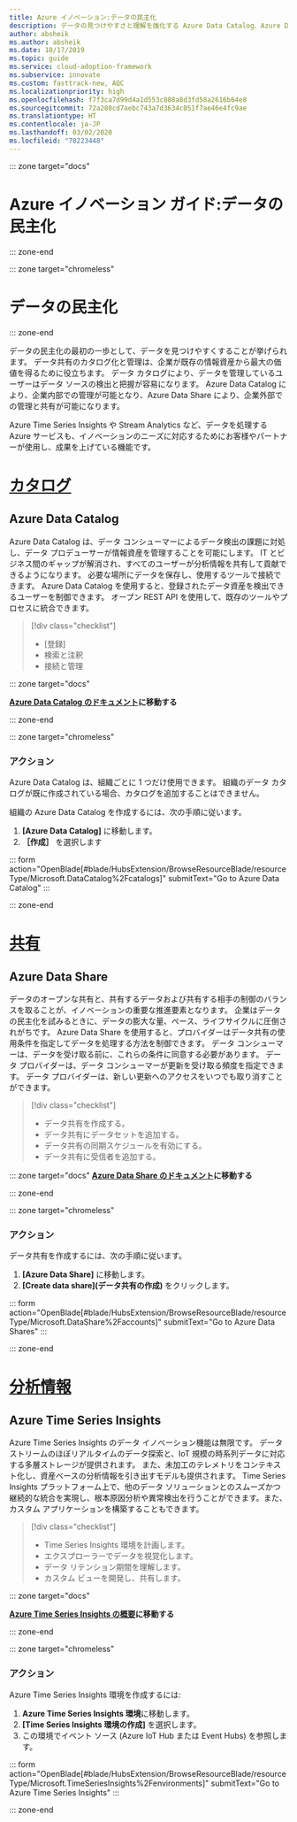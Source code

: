 ```yaml
---
title: Azure イノベーション:データの民主化
description: データの見つけやすさと理解を強化する Azure Data Catalog、Azure Data Share、およびその他のツールについて説明します。
author: absheik
ms.author: absheik
ms.date: 10/17/2019
ms.topic: guide
ms.service: cloud-adoption-framework
ms.subservice: innovate
ms.custom: fasttrack-new, AQC
ms.localizationpriority: high
ms.openlocfilehash: f7f3ca7d99d4a1d553c888a8d3fd58a2616b64e8
ms.sourcegitcommit: 72a280cd7aebc743a7d3634c051f7ae46e4fc9ae
ms.translationtype: HT
ms.contentlocale: ja-JP
ms.lasthandoff: 03/02/2020
ms.locfileid: "78223448"
---
```

<!-- cspell:ignore Fcatalogs Faccounts FEnvironments -->

::: zone target="docs"

# <a name="azure-innovation-guide-democratize-data"></a>Azure イノベーション ガイド:データの民主化

::: zone-end

::: zone target="chromeless"

# <a name="democratize-data"></a>データの民主化

::: zone-end

データの民主化の最初の一歩として、データを見つけやすくすることが挙げられます。 データ共有のカタログ化と管理は、企業が既存の情報資産から最大の価値を得るために役立ちます。 データ カタログにより、データを管理しているユーザーはデータ ソースの検出と把握が容易になります。 Azure Data Catalog により、企業内部での管理が可能となり、Azure Data Share により、企業外部での管理と共有が可能になります。

Azure Time Series Insights や Stream Analytics など、データを処理する Azure サービスも、イノベーションのニーズに対応するためにお客様やパートナーが使用し、成果を上げている機能です。

# <a name="catalog"></a>[カタログ](#tab/Catalog)

## <a name="azure-data-catalog"></a>Azure Data Catalog

Azure Data Catalog は、データ コンシューマーによるデータ検出の課題に対処し、データ プロデューサーが情報資産を管理することを可能にします。 IT とビジネス間のギャップが解消され、すべてのユーザーが分析情報を共有して貢献できるようになります。 必要な場所にデータを保存し、使用するツールで接続できます。 Azure Data Catalog を使用すると、登録されたデータ資産を検出できるユーザーを制御できます。 オープン REST API を使用して、既存のツールやプロセスに統合できます。

> [!div class="checklist"]
>
> - [登録]
> - 検索と注釈
> - 接続と管理

::: zone target="docs"

**[Azure Data Catalog のドキュメント](https://docs.microsoft.com/azure/data-catalog)に移動する**

::: zone-end

::: zone target="chromeless"

### <a name="action"></a>アクション

Azure Data Catalog は、組織ごとに 1 つだけ使用できます。 組織のデータ カタログが既に作成されている場合、カタログを追加することはできません。

組織の Azure Data Catalog を作成するには、次の手順に従います。

1. **[Azure Data Catalog]** に移動します。
2. **［作成］** を選択します

<!-- markdownlint-disable DOCSMD001 -->

::: form action="OpenBlade[#blade/HubsExtension/BrowseResourceBlade/resourceType/Microsoft.DataCatalog%2Fcatalogs]" submitText="Go to Azure Data Catalog" :::

<!-- markdownlint-enable DOCSMD001 -->

::: zone-end

# <a name="share"></a>[共有](#tab/Share)

## <a name="azure-data-share"></a>Azure Data Share

データのオープンな共有と、共有するデータおよび共有する相手の制御のバランスを取ることが、イノベーションの重要な推進要素となります。 企業はデータの民主化を試みるときに、データの膨大な量、ペース、ライフサイクルに圧倒されがちです。 Azure Data Share を使用すると、プロバイダーはデータ共有の使用条件を指定してデータを処理する方法を制御できます。 データ コンシューマーは、データを受け取る前に、これらの条件に同意する必要があります。 データ プロバイダーは、データ コンシューマーが更新を受け取る頻度を指定できます。 データ プロバイダーは、新しい更新へのアクセスをいつでも取り消すことができます。

> [!div class="checklist"]
>
> - データ共有を作成する。
> - データ共有にデータセットを追加する。
> - データ共有の同期スケジュールを有効にする。
> - データ共有に受信者を追加する。

::: zone target="docs"
**[Azure Data Share のドキュメント](https://docs.microsoft.com/azure/data-share)に移動する**

::: zone-end

::: zone target="chromeless"

<!-- markdownlint-disable MD024 -->

### <a name="action"></a>アクション

データ共有を作成するには、次の手順に従います。

1. **[Azure Data Share]** に移動します。
2. **[Create data share]\(データ共有の作成\)** をクリックします。

<!-- markdownlint-disable DOCSMD001 -->

::: form action="OpenBlade[#blade/HubsExtension/BrowseResourceBlade/resourceType/Microsoft.DataShare%2Faccounts]" submitText="Go to Azure Data Shares" :::

<!-- markdownlint-enable DOCSMD001 -->

::: zone-end

# <a name="insights"></a>[分析情報](#tab/Insights)

## <a name="azure-time-series-insights"></a>Azure Time Series Insights

Azure Time Series Insights のデータ イノベーション機能は無限です。 データ ストリームのほぼリアルタイムのデータ探索と、IoT 規模の時系列データに対応する多層ストレージが提供されます。 また、未加工のテレメトリをコンテキスト化し、資産ベースの分析情報を引き出すモデルも提供されます。 Time Series Insights プラットフォーム上で、他のデータ ソリューションとのスムーズかつ継続的な統合を実現し、根本原因分析や異常検出を行うことができます。また、カスタム アプリケーションを構築することもできます。

> [!div class="checklist"]
>
> - Time Series Insights 環境を計画します。
> - エクスプローラーでデータを視覚化します。
> - データ リテンション期間を理解します。
> - カスタム ビューを開発し、共有します。

::: zone target="docs"

**[Azure Time Series Insights の概要](https://docs.microsoft.com/azure/time-series-insights/time-series-insights-update-overview)に移動する**

::: zone-end

::: zone target="chromeless"

### <a name="action"></a>アクション

Azure Time Series Insights 環境を作成するには:

1. **Azure Time Series Insights 環境**に移動します。
2. **[Time Series Insights 環境の作成]** を選択します。
3. この環境でイベント ソース (Azure IoT Hub または Event Hubs) を参照します。

<!-- markdownlint-disable DOCSMD001 -->

::: form action="OpenBlade[#blade/HubsExtension/BrowseResourceBlade/resourceType/Microsoft.TimeSeriesInsights%2Fenvironments]" submitText="Go to Azure Time Series Insights" :::

<!-- markdownlint-enable DOCSMD001 -->

::: zone-end
